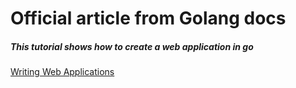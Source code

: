# Official article from Golang docs 
##### This tutorial shows how to create a web application in go
[Writing Web Applications](https://golang.org/doc/articles/wiki/)
